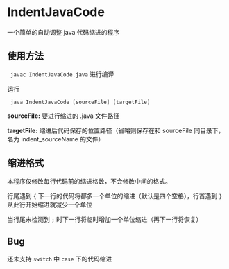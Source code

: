 IndentJavaCode
============

一个简单的自动调整 java 代码缩进的程序

使用方法
-

```  javac IndentJavaCode.java ``` 进行编译

运行

``` java IndentJavaCode [sourceFile] [targetFile]```

**sourceFile:**
要进行缩进的 .java 文件路径

**targetFile:**
缩进后代码保存的位置路径（省略则保存在和 sourceFile 同目录下，名为 indent_sourceName 的文件）

缩进格式
-

本程序仅修改每行代码前的缩进格数，不会修改中间的格式。

行尾遇到 ``` { ``` 下一行的代码将都多一个单位的缩进（默认是四个空格），行首遇到 ``` } ``` 从此行开始缩进就减少一个单位

当行尾未检测到  ``` ; ``` 时下一行将临时增加一个单位缩进（再下一行将恢复）

Bug
-

还未支持 ``` switch ``` 中 ``` case ``` 下的代码缩进